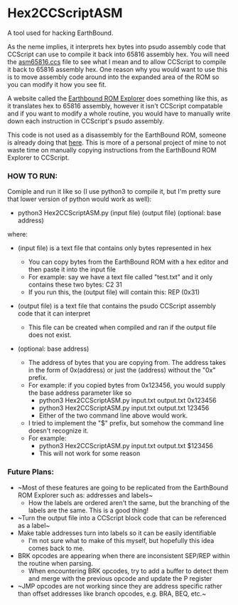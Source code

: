 # Hex2CCScriptASM
A tool used for hacking EarthBound.

As the neme implies, it interprets hex bytes into psudo assembly code that CCScript can use to compile it back into 65816 assembly hex. You will need the [asm65816.ccs](https://gist.github.com/HS39/860d79169459dc256acfbeecdb3e2281) file to see what I mean and to allow CCScript to compile it back to 65816 assembly hex. One reason why you would want to use this is to move assembly code around into the expanded area of the ROM so you can modify it how you see fit.

A website called the [Earthbound ROM Explorer](https://earthbound-rom-explorerr.herokuapp.com/) does something like this, as it translates hex to 65816 assembly, however it isn't CCScript compatable and if you want to modify a whole routine, you would have to manually write down each instruction in CCScript's psudo assembly.

This code is not used as a disassembly for the EarthBound ROM, someone is already doing that [here](https://github.com/Herringway/ebsrc). This is more of a personal project of mine to not waste time on manually copying instructions from the EarthBound ROM Explorer to CCScript.

### HOW TO RUN:
Comiple and run it like so (I use python3 to compile it, but I'm pretty sure that lower version of python would work as well):
- python3 Hex2CCScriptASM.py (input file) (output file) (optional: base address)
  
where:

- (input file) is a text file that contains only bytes represented in hex
  - You can copy bytes from the EarthBound ROM with a hex editor and then paste it into the input file
  - For example: say we have a text file called "test.txt" and it only contains these two bytes: C2 31
  - If you run this, the (output file) will contain this: REP (0x31)

- (output file) is a text file that contains the psudo CCScript assembly code that it can interpret
  - This file can be created when compiled and ran if the output file does not exist.

- (optional: base address)
  - The address of bytes that you are copying from. The address takes in the form of 0x(address) or just the (address)
    without the "0x" prefix.
  - For example: if you copied bytes from 0x123456, you would supply the base address parameter like so
    - python3 Hex2CCScriptASM.py input.txt output.txt 0x123456
    - python3 Hex2CCScriptASM.py input.txt output.txt 123456
    - Either of the two command line above would work.
  - I tried to implement the "$" prefix, but somehow the command line doesn't recognize it.
  - For example:
    - python3 Hex2CCScriptASM.py input.txt output.txt $123456
    - This will not work for some reason
### Future Plans:
- ~Most of these features are going to be replicated from the EarthBound ROM Explorer such as: addresses and labels~
  - How the labels are ordered aren't the same, but the branching of the labels are the same. This is a good thing!
- ~Turn the output file into a CCScript block code that can be referenced as a label~
- Make table addresses turn into labels so it can be easily identifiable
  - I'm not sure what to make of this myself, but hopefully this idea comes back to me.
- BRK opcodes are appearing when there are inconsistent SEP/REP within the routine when parsing. 
  - When encountering BRK opcodes, try to add a buffer to detect them and merge with the previous opcode and update the P register
- ~JMP opcodes are not working since they are address specific rather than offset addresses like branch opcodes, e.g. BRA, BEQ, etc.~ 
